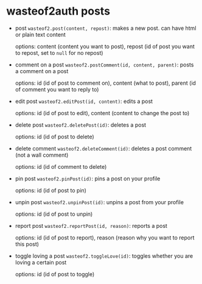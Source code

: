 # wasteof2auth posts

- post `wasteof2.post(content, repost)`: makes a new post. can have html or plain text content

    options: content (content you want to post), repost (id of post you want to repost, set to `null` for no repost)
- comment on a post `wasteof2.postComment(id, content, parent)`: posts a comment on a post

    options: id (id of post to comment on), content (what to post), parent (id of comment you want to reply to)
- edit post `wasteof2.editPost(id, content)`: edits a post

    options: id (id of post to edit), content (content to change the post to)
- delete post `wasteof2.deletePost(id)`: deletes a post

    options: id (id of post to delete)
- delete comment `wasteof2.deleteComment(id)`: deletes a post comment (not a wall comment)

    options: id (id of comment to delete)
- pin post `wasteof2.pinPost(id)`: pins a post on your profile

    options: id (id of post to pin)
- unpin post `wasteof2.unpinPost(id)`: unpins a post from your profile

    options: id (id of post to unpin)
- report post `wasteof2.reportPost(id, reason)`: reports a post

    options: id (id of post to report), reason (reason why you want to report this post)
- toggle loving a post `wasteof2.toggleLove(id)`: toggles whether you are loving a certain post

    options: id (id of post to toggle)